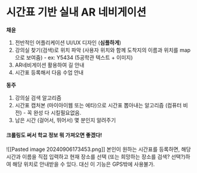# 시간표 기반 실내 AR 네비게이션
**채윤**
1. 전반적인 어플리케이션 UI/UX 디자인 (**심플하게**)
2. 강의실 찾기(검색)로 위치 파악 (사용자 위치와 함께 도착지의 이름과 위치를 map으로 보여줌) - ex: Y5434 (5공학관 텍스트 + 이미지)
3. AR네비게이션 활용하여 길 안내
4. 시간표 등록해서 다음 수업 안내

**동주**
1. 강의실 검색 알고리즘
2. 시간표 캡처본 (마이아이웹 또는 에타)으로 시간표 뽑아내는 알고리즘 (컴퓨터 비전) - 꼭 완성 다 시킬필요없음. 
3. 남은 시간 (걸어서, 뛰어서) 몇 분인지 알려주기
#### 크롤링도 써서 학교 정보 뭐 가져오면 좋겠다!
![[Pasted image 20240906173453.png]]
본인이 원하는 시간표를 등록하면, 해당 시간과 이름을 직접 입력하고 현재 장소를 선택 (또는 희망하는 장소를 검색? 선택?)하여 해당 위치로 안내받을 수 있다. 대신 이 기능은 GPS밖에 사용불가.